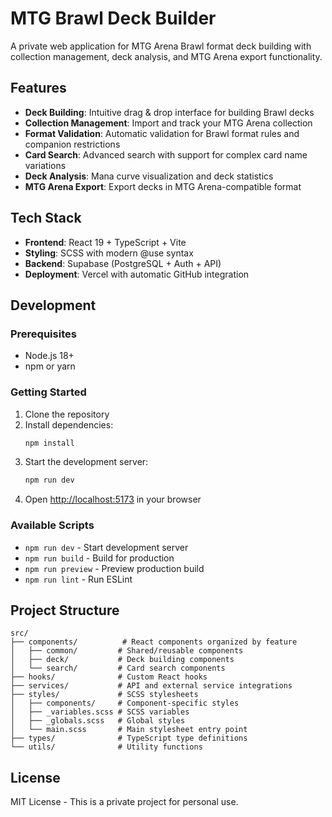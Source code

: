 # MTG Brawl Deck Builder

A private web application for MTG Arena Brawl format deck building with collection management, deck analysis, and MTG Arena export functionality.

## Features

- **Deck Building**: Intuitive drag & drop interface for building Brawl decks
- **Collection Management**: Import and track your MTG Arena collection
- **Format Validation**: Automatic validation for Brawl format rules and companion restrictions
- **Card Search**: Advanced search with support for complex card name variations
- **Deck Analysis**: Mana curve visualization and deck statistics
- **MTG Arena Export**: Export decks in MTG Arena-compatible format

## Tech Stack

- **Frontend**: React 19 + TypeScript + Vite
- **Styling**: SCSS with modern @use syntax
- **Backend**: Supabase (PostgreSQL + Auth + API)
- **Deployment**: Vercel with automatic GitHub integration

## Development

### Prerequisites

- Node.js 18+
- npm or yarn

### Getting Started

1. Clone the repository
2. Install dependencies:
   ```bash
   npm install
   ```
3. Start the development server:
   ```bash
   npm run dev
   ```
4. Open [http://localhost:5173](http://localhost:5173) in your browser

### Available Scripts

- `npm run dev` - Start development server
- `npm run build` - Build for production
- `npm run preview` - Preview production build
- `npm run lint` - Run ESLint

## Project Structure

```
src/
├── components/          # React components organized by feature
│   ├── common/         # Shared/reusable components
│   ├── deck/           # Deck building components
│   └── search/         # Card search components
├── hooks/              # Custom React hooks
├── services/           # API and external service integrations
├── styles/             # SCSS stylesheets
│   ├── components/     # Component-specific styles
│   ├── _variables.scss # SCSS variables
│   ├── _globals.scss   # Global styles
│   └── main.scss       # Main stylesheet entry point
├── types/              # TypeScript type definitions
└── utils/              # Utility functions
```

## License

MIT License - This is a private project for personal use.
